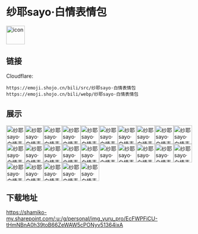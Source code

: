 # 纱耶sayo·白情表情包
<img src="https://emoji.shojo.cn/bili/src/纱耶sayo·白情表情包/icon.png" width="50" height="50" alt="icon">

## 链接
Cloudflare:
```
https://emoji.shojo.cn/bili/src/纱耶sayo·白情表情包
https://emoji.shojo.cn/bili/webp/纱耶sayo·白情表情包
```
## 展示
<img src="https://emoji.shojo.cn/bili/src/纱耶sayo·白情表情包/纱耶sayo·白情表情包-A.png" width="50" height="50" alt="纱耶sayo·白情表情包-A"><img src="https://emoji.shojo.cn/bili/src/纱耶sayo·白情表情包/纱耶sayo·白情表情包-下头.png" width="50" height="50" alt="纱耶sayo·白情表情包-下头"><img src="https://emoji.shojo.cn/bili/src/纱耶sayo·白情表情包/纱耶sayo·白情表情包-学习.png" width="50" height="50" alt="纱耶sayo·白情表情包-学习"><img src="https://emoji.shojo.cn/bili/src/纱耶sayo·白情表情包/纱耶sayo·白情表情包-反弹.png" width="50" height="50" alt="纱耶sayo·白情表情包-反弹"><img src="https://emoji.shojo.cn/bili/src/纱耶sayo·白情表情包/纱耶sayo·白情表情包-泡澡.png" width="50" height="50" alt="纱耶sayo·白情表情包-泡澡"><img src="https://emoji.shojo.cn/bili/src/纱耶sayo·白情表情包/纱耶sayo·白情表情包-好耶.png" width="50" height="50" alt="纱耶sayo·白情表情包-好耶"><img src="https://emoji.shojo.cn/bili/src/纱耶sayo·白情表情包/纱耶sayo·白情表情包-大笑.png" width="50" height="50" alt="纱耶sayo·白情表情包-大笑"><img src="https://emoji.shojo.cn/bili/src/纱耶sayo·白情表情包/纱耶sayo·白情表情包-害羞.png" width="50" height="50" alt="纱耶sayo·白情表情包-害羞"><img src="https://emoji.shojo.cn/bili/src/纱耶sayo·白情表情包/纱耶sayo·白情表情包-嘻嘻.png" width="50" height="50" alt="纱耶sayo·白情表情包-嘻嘻"><img src="https://emoji.shojo.cn/bili/src/纱耶sayo·白情表情包/纱耶sayo·白情表情包-比心.png" width="50" height="50" alt="纱耶sayo·白情表情包-比心"><img src="https://emoji.shojo.cn/bili/src/纱耶sayo·白情表情包/纱耶sayo·白情表情包-侦探.png" width="50" height="50" alt="纱耶sayo·白情表情包-侦探"><img src="https://emoji.shojo.cn/bili/src/纱耶sayo·白情表情包/纱耶sayo·白情表情包-懂你意思.png" width="50" height="50" alt="纱耶sayo·白情表情包-懂你意思"><img src="https://emoji.shojo.cn/bili/src/纱耶sayo·白情表情包/纱耶sayo·白情表情包-问号.png" width="50" height="50" alt="纱耶sayo·白情表情包-问号"><img src="https://emoji.shojo.cn/bili/src/纱耶sayo·白情表情包/纱耶sayo·白情表情包-愤怒.png" width="50" height="50" alt="纱耶sayo·白情表情包-愤怒"><img src="https://emoji.shojo.cn/bili/src/纱耶sayo·白情表情包/纱耶sayo·白情表情包-大哭.png" width="50" height="50" alt="纱耶sayo·白情表情包-大哭"><img src="https://emoji.shojo.cn/bili/src/纱耶sayo·白情表情包/纱耶sayo·白情表情包-飞飞飞.png" width="50" height="50" alt="纱耶sayo·白情表情包-飞飞飞"><img src="https://emoji.shojo.cn/bili/src/纱耶sayo·白情表情包/纱耶sayo·白情表情包-流汗.png" width="50" height="50" alt="纱耶sayo·白情表情包-流汗"><img src="https://emoji.shojo.cn/bili/src/纱耶sayo·白情表情包/纱耶sayo·白情表情包-收收味.png" width="50" height="50" alt="纱耶sayo·白情表情包-收收味"><img src="https://emoji.shojo.cn/bili/src/纱耶sayo·白情表情包/纱耶sayo·白情表情包-拼一枪.png" width="50" height="50" alt="纱耶sayo·白情表情包-拼一枪"><img src="https://emoji.shojo.cn/bili/src/纱耶sayo·白情表情包/纱耶sayo·白情表情包-生气.png" width="50" height="50" alt="纱耶sayo·白情表情包-生气"><img src="https://emoji.shojo.cn/bili/src/纱耶sayo·白情表情包/纱耶sayo·白情表情包-结晶.png" width="50" height="50" alt="纱耶sayo·白情表情包-结晶"><img src="https://emoji.shojo.cn/bili/src/纱耶sayo·白情表情包/纱耶sayo·白情表情包-放空.png" width="50" height="50" alt="纱耶sayo·白情表情包-放空"><img src="https://emoji.shojo.cn/bili/src/纱耶sayo·白情表情包/纱耶sayo·白情表情包-画大饼.png" width="50" height="50" alt="纱耶sayo·白情表情包-画大饼"><img src="https://emoji.shojo.cn/bili/src/纱耶sayo·白情表情包/纱耶sayo·白情表情包-收米.png" width="50" height="50" alt="纱耶sayo·白情表情包-收米"><img src="https://emoji.shojo.cn/bili/src/纱耶sayo·白情表情包/纱耶sayo·白情表情包-集合.png" width="50" height="50" alt="纱耶sayo·白情表情包-集合">

## 下载地址

https://shamiko-my.sharepoint.com/:u:/g/personal/img_yuru_pro/EcFWPFiCU-tHmNBnA0h39toB66ZeWAW5cPONyv51364ixA